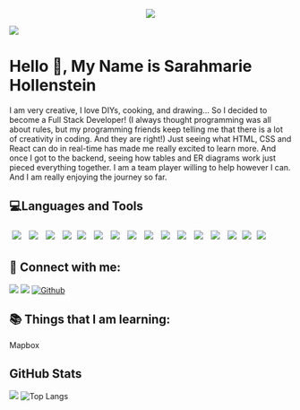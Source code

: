 <p align="center"><img src="https://thumbs.gfycat.com/BaggyUnfinishedFlycatcher-size_restricted.gif"/></p>





![](https://img.shields.io/github/followers/sarahmarie1976?style=social) 

# Hello 👋, My Name is Sarahmarie Hollenstein

 I am very creative, I love DIYs, cooking, and drawing... So I decided to become a Full Stack Developer! (I always thought programming was all about rules, but my programming friends keep telling me that there is a lot of creativity in coding. And they are right!) Just seeing what HTML, CSS and React can do in real-time has made me really excited to learn more. And once I got to the backend, seeing how tables and ER diagrams work just pieced everything together. I am a team player willing to help however I can. And I am really enjoying the journey so far.

## 💻Languages and Tools    

<img src="https://img.shields.io/badge/-Express.js-gray?style=for-the-badge&logo=express.js%2B%2B&logoColor=gray" style="margin:5px" /> <img src="https://img.shields.io/badge/-Node.js-gray?style=for-the-badge&logo=express.node.js&logoColor=gray" style="margin:5px" />  <img src="https://img.shields.io/badge/-Postman-gray?style=for-the-badge&logo=postman&logoColor=gray" style="margin:5px" /> <img src="https://img.shields.io/badge/-JWT-gray?style=for-the-badge&logo=jwt&logoColor=gray" style="margin:5px" /><img src="https://img.shields.io/badge/-Knex.js-gray?style=for-the-badge&logo=KNEX.JS&logoColor=gray" style="margin:5px" /> <img src="https://img.shields.io/badge/-REACT-gray?style=for-the-badge&logo=REACT&logoColor=gray" style="margin:5px" /> 
<img src="https://img.shields.io/badge/-ReactStrap-gray?style=for-the-badge&logo=reactstrap&logoColor=gray" style="margin:5px" /> <img src="https://img.shields.io/badge/-ANT DESIGN-gray?style=for-the-badge&logo=REACT&logoColor=gray" style="margin:5px" /> <img src="https://img.shields.io/badge/-whimsical-gray?style=for-the-badge&logo=whimsical&logoColor=gray" style="margin:5px" /> <img src="https://img.shields.io/badge/-javascript-gray?style=for-the-badge&logo=javascript&logoColor=gray" style="margin:5px" /> <img src="https://img.shields.io/badge/-HTML-gray?style=for-the-badge&logo=HTML&logoColor=gray" style="margin:5px" /> <img src="https://img.shields.io/badge/-LESS-gray?style=for-the-badge&logo=less&logoColor=gray" style="margin:5px" /> <img src="https://img.shields.io/badge/-sqlite-gray?style=for-the-badge&logo=sqlite&logoColor=gray" style="margin:5px" /> <img src="https://img.shields.io/badge/-postgresql-gray?style=for-the-badge&logo=postgresql&logoColor=gray" style="margin:5px" /><img src="https://img.shields.io/badge/-npm-gray?style=for-the-badge&logo=npm&logoColor=gray" style="margin:5px" /><img src="https://img.shields.io/badge/-redux-.$bg-purple-light?style=for-the-badge&logo=redux&logoColor=.$bg-purple-light" style="margin:5px" />






## 🤝 Connect with me: 
 
[![](https://img.shields.io/static/v1?label&message=Linkedin&color=blue&logo=linkedin)](https://www.linkedin.com/in/sarahmarie-hollenstein-258374115/)
[![](https://img.shields.io/static/v1?label&message=Email&color=gray&logo=gmail)](mailto:sholle7@gmail.com)
[![Github](https://img.shields.io/badge/-Github-000?style=flat&logo=Github&logoColor=white)](https://github.com/sarahmarie1976)
 
## 📚 Things that I am learning: 
 Mapbox
 
 ## GitHub Stats
![](https://github-readme-stats.jha-vineet69.vercel.app/api?username=sarahmarie1976&hide=stars&show_icons=true&hide_border=true&theme=midnight-purple) ![Top Langs](https://github-readme-stats.vercel.app/api/top-langs/?username=sarahmarie1976&hide=smalltalk&theme=midnight-purple&layout=compact&hide_border=true)
